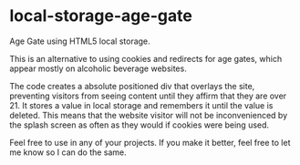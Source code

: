 local-storage-age-gate
======================

Age Gate using HTML5 local storage.

This is an alternative to using cookies and redirects for age gates, which appear mostly on alcoholic beverage websites.

The code creates a absolute positioned div that overlays the site, preventing visitors from seeing content until they affirm that they are over 21. It stores a value in local storage and remembers it until the value is deleted. This means that the website visitor will not be inconvenienced by the splash screen as often as they would if cookies were being used.

Feel free to use in any of your projects. If you make it better, feel free to let me know so I can do the same. 
